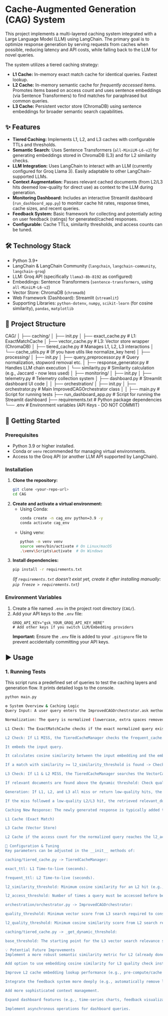# Cache-Augmented Generation (CAG) System

This project implements a multi-layered caching system integrated with a Large Language Model (LLM) using LangChain. The primary goal is to optimize response generation by serving requests from caches when possible, reducing latency and API costs, while falling back to the LLM for novel queries.

The system utilizes a tiered caching strategy:
*   **L1 Cache:** In-memory exact match cache for identical queries. Fastest lookup.
*   **L2 Cache:** In-memory semantic cache for *frequently accessed* items. Promotes items based on access count and uses sentence embeddings (via Sentence Transformers) to find matches for paraphrased but common queries.
*   **L3 Cache:** Persistent vector store (ChromaDB) using sentence embeddings for broader semantic search capabilities.

## ✨ Features

*   **Tiered Caching:** Implements L1, L2, and L3 caches with configurable TTLs and thresholds.
*   **Semantic Search:** Uses Sentence Transformers (`all-MiniLM-L6-v2`) for generating embeddings stored in ChromaDB (L3) and for L2 similarity checks.
*   **LLM Integration:** Uses LangChain to interact with an LLM (currently configured for Groq Llama 3). Easily adaptable to other LangChain-supported LLMs.
*   **Context Augmentation:** Passes relevant cached documents (from L2/L3 hits deemed low-quality for direct use) as context to the LLM during generation.
*   **Monitoring Dashboard:** Includes an interactive Streamlit dashboard (`run_dashboard_app.py`) to monitor cache hit rates, response times, cache sizes, and recent queries.
*   **Feedback System:** Basic framework for collecting and potentially acting on user feedback (ratings) for generated/cached responses.
*   **Configurable:** Cache TTLs, similarity thresholds, and access counts can be tuned.

## 🛠️ Technology Stack

*   Python 3.9+
*   LangChain & LangChain Community (`langchain`, `langchain-community`, `langchain-groq`)
*   LLM: Groq API (specifically `llama3-8b-8192` as configured)
*   Embeddings: Sentence Transformers (`sentence-transformers`, using `all-MiniLM-L6-v2`)
*   Vector Store: ChromaDB (`chromadb`)
*   Web Framework (Dashboard): Streamlit (`streamlit`)
*   Supporting Libraries: `python-dotenv`, `numpy`, `scikit-learn` (for cosine similarity), `pandas`, `matplotlib`

## 📂 Project Structure
CAG/
│
├── caching/
│ ├── init.py
│ ├── exact_cache.py # L1: ExactMatchCache
│ ├── vector_cache.py # L3: Vector store wrapper (ChromaDB)
│ ├── tiered_cache.py # Manages L1, L2, L3 interactions
│ └── cache_utils.py # (If you have utils like normalize_key here)
│
├── processing/
│ ├── init.py
│ ├── query_preprocessor.py # Query normalization, stopword removal etc.
│ ├── response_generator.py # Handles LLM chain execution
│ └── similarity.py # Similarity calculation (e.g., Jaccard - now less used)
│
├── monitoring/
│ ├── init.py
│ ├── telemetry.py # Telemetry collection system
│ ├── dashboard.py # Streamlit dashboard UI code
│ 
│
├── orchestration/
│ ├── init.py
│ ├── orchestrator.py # Main ImprovedCAGOrchestrator class
│ 
│
├── main.py # Script for running tests
├── run_dashboard_app.py # Script for running the Streamlit dashboard
├── requirements.txt # Python package dependencies
└── .env # Environment variables (API Keys - DO NOT COMMIT)



## 🚀 Getting Started

### Prerequisites

*   Python 3.9 or higher installed.
*   Conda or `venv` recommended for managing virtual environments.
*   Access to the Groq API (or another LLM API supported by LangChain).

### Installation

1.  **Clone the repository:**
    ```bash
    git clone <your-repo-url>
    cd CAG
    ```
2.  **Create and activate a virtual environment:**
    *   Using Conda:
        ```bash
        conda create -n cag_env python=3.9 -y
        conda activate cag_env
        ```
    *   Using venv:
        ```bash
        python -m venv venv
        source venv/bin/activate # On Linux/macOS
        .\venv\Scripts\activate  # On Windows
        ```
3.  **Install dependencies:**
    ```bash
    pip install -r requirements.txt
    ```
    *(If `requirements.txt` doesn't exist yet, create it after installing manually: `pip freeze > requirements.txt`)*

### Environment Variables

1.  Create a file named `.env` in the project root directory (`CAG/`).
2.  Add your API keys to the `.env` file:
    ```dotenv
    GROQ_API_KEY="gsk_YOUR_GROQ_API_KEY_HERE"
    # Add other keys if you switch LLM/Embedding providers
    ```
    **Important:** Ensure the `.env` file is added to your `.gitignore` file to prevent accidentally committing your API keys.

## ▶️ Usage

### 1. Running Tests

This script runs a predefined set of queries to test the caching layers and generation flow. It prints detailed logs to the console.

```bash
python main.py

⚙️ System Overview & Caching Logic
Query Input: A user query enters the ImprovedCAGOrchestrator.ask method.

Normalization: The query is normalized (lowercase, extra spaces removed).

L1 Check: The ExactMatchCache checks if the exact normalized query exists and hasn't expired. If HIT -> Return response. Access count incremented, potential L2 promotion.

L2 Check: If L1 MISS, the TieredCacheManager checks the frequent_cache.

It embeds the input query.

It calculates cosine similarity between the input embedding and the embeddings of keys (normalized queries) stored in the L2 cache.

If a match with similarity >= l2_similarity_threshold is found -> Check quality -> Return response if high quality. Access count for the matched L2 key is updated.

L3 Check: If L1 & L2 MISS, the TieredCacheManager searches the VectorCache (ChromaDB) using the input query embedding and the _get_dynamic_threshold.

If relevant documents are found above the dynamic threshold: Check quality (_is_high_quality_match). The current L3 check only verifies if the vector score >= quality_threshold. If HIT -> Return response. Access count for the input query is updated.

Generation: If L1, L2, and L3 all miss or return low-quality hits, the ResponseGenerator calls the LLM (Groq).

If the miss followed a low-quality L2/L3 hit, the retrieved relevant_docs can be passed as context to the LLM.

Caching New Response: The newly generated response is typically added to:

L1 Cache (Exact Match)

L3 Cache (Vector Store)

L2 Cache if the access count for the normalized query reaches the l2_access_threshold.

🔧 Configuration & Tuning
Key parameters can be adjusted in the __init__ methods of:

caching/tiered_cache.py -> TieredCacheManager:

exact_ttl: L1 Time-to-live (seconds).

frequent_ttl: L2 Time-to-live (seconds).

l2_similarity_threshold: Minimum cosine similarity for an L2 hit (e.g., 0.80).

l2_access_threshold: Number of times a query must be accessed before being promoted to L2 (e.g., 2).

orchestration/orchestrator.py -> ImprovedCAGOrchestrator:

quality_threshold: Minimum vector score from L3 search required to consider using an L3 hit (e.g., 0.67).

l2_quality_threshold: Minimum cosine similarity score from L2 search required to consider using an L2 hit (should generally match l2_similarity_threshold).

caching/tiered_cache.py -> _get_dynamic_threshold:

base_threshold: The starting point for the L3 vector search relevance score threshold (e.g., 0.55).

💡 Potential Future Improvements
Implement a more robust semantic similarity metric for L2 (already done!).

Add option to use embedding cosine similarity for L3 quality check instead of just vector score.

Improve L2 cache embedding lookup performance (e.g., pre-compute/cache L2 key embeddings).

Integrate the feedback system more deeply (e.g., automatically remove low-rated responses).

Add more sophisticated context management.

Expand dashboard features (e.g., time-series charts, feedback visualization).

Implement asynchronous operations for dashboard queries.